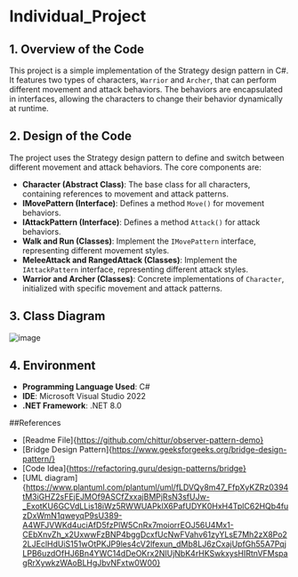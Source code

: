 # Individual_Project

## 1. Overview of the Code

This project is a simple implementation of the Strategy design pattern in C#. It features two types of characters, `Warrior` and `Archer`, that can perform different movement and attack behaviors. The behaviors are encapsulated in interfaces, allowing the characters to change their behavior dynamically at runtime.

## 2. Design of the Code

The project uses the Strategy design pattern to define and switch between different movement and attack behaviors. The core components are:

- **Character (Abstract Class)**: The base class for all characters, containing references to movement and attack patterns.
- **IMovePattern (Interface)**: Defines a method `Move()` for movement behaviors.
- **IAttackPattern (Interface)**: Defines a method `Attack()` for attack behaviors.
- **Walk and Run (Classes)**: Implement the `IMovePattern` interface, representing different movement styles.
- **MeleeAttack and RangedAttack (Classes)**: Implement the `IAttackPattern` interface, representing different attack styles.
- **Warrior and Archer (Classes)**: Concrete implementations of `Character`, initialized with specific movement and attack patterns.

## 3. Class Diagram

![image](https://github.com/user-attachments/assets/6a0dc179-9b48-49b1-938c-5ca4587f0f3b)

## 4. Environment

- **Programming Language Used**: C#
- **IDE**: Microsoft Visual Studio 2022
- **.NET Framework**: .NET 8.0

##References
- [Readme File]{https://github.com/chittur/observer-pattern-demo}
- [Bridge Design Pattern]{https://www.geeksforgeeks.org/bridge-design-pattern/}
- [Code Idea]{https://refactoring.guru/design-patterns/bridge}
- [UML diagram]{https://www.plantuml.com/plantuml/uml/fLDVQy8m47_FfpXyKZRz0394tM3iGHZ2sFEjEJMOf9ASCfZxxajBMPjRsN3sfUJw-_ExotKU6GCVdLLis18iWz5RWWUAPklX6PafUDYK0HxH4TplC62HQb4fuzDxWmN1qweyqP9sU389-A4WFJVWKd4uciAfD5fzPlW5CnRx7moiorrEOJ56U4Mx1-CEbXnvZh_x2UxwwFzBNP4bggDcxfUcNwFVahv61zyYLsE7Mh2zX8Po22LJEclHdUiS151wOtPKJP9les4cV2lfexun_dMb8LJ6zCxajUpfGh55A7PqjLPB6uzdOfHJ6Bn4YWC14dDeOKrx2NIUjNbK4rHKSwkxysHIRtnVFMspagRrXywkzWAoBLHgJbvNFxtw0W00}
